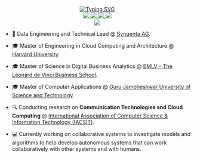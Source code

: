 <p align="center">
<a href="https://github.com/ianthropos88">
    <img src="https://readme-typing-svg.demolab.com?font=Georgia&size=18&duration=2000&pause=100&multiline=true&width=500&height=80&lines=Partho+Choudhury;Technologist+%7C+Cloud+Architect+%7C+Applied+Data+Scientist;AI+Enthusiast+%7C+Data+Architect+%7C+Machine+Learning" alt="Typing SVG" />
</a>
<br/>

<a href="https://gkos.tech">
    <img src="https://img.shields.io/badge/Website-gkos.tech-red?style=flat-square">
</a>  
<a href="https://www.linkedin.com/in/pnchoudhury/">
    <img src="https://img.shields.io/badge/-Linkedin-blue?style=flat-square&logo=linkedin">
</a>
<a href="mailto:parthopnathchoudhury@yahoo.co.in">
    <img src="https://img.shields.io/badge/-Email-red?style=flat-square&logo=gmail&logoColor=white">
</a>
<a href="https://pypi.org/user/ianthropos88/">
    <img src="https://img.shields.io/badge/PyPi-ianthropos88-blue?style=flat-square&logo=pypi&logoColor=white">
</a>
<!-- <a href="https://pypi.org/user/ianthropos88/">
    <img src="https://komarev.com/ghpvc/?username=ianthropos88&label=Visitors&color=0e75b6&style=flat" alt="googoldkhan" />
</a> -->

<br/> 

<!-- <a href="https://github.com/ianthropos88">
    <img src="https://github-readme-stats.vercel.app/api?username=ianthropos88&show_icons=true&count_private=true&show_icons=true&hide_border=true&hide_title=true&card_width=300px&hide_rank=true&bg_color=00000000&theme=dracula">
</a> -->

<a href="https://github.com/ianthropos88">
    <img src="https://github-stats-alpha.vercel.app/api?username=ianthropos88&cc=22272e&tc=37BCF6&ic=fff&bc=0000">
</a>

</p>

* 💼 Data Engineering and Technical Lead @ [Syngenta AG](https://www.syngentagroup.com/en). 

* 🎓 Master of Engineering in Cloud Computing and Architecture @ [Harvard University](https://www.harvard.edu/).

* 🎓 Master of Science in Digital Business Analytics @ [EMLV – The Leonard de Vinci Business School](https://www.emlv.fr/).

* 🎓 Master of Computer Applications @ [Guru Jambheshwar University of Science and Technology](https://www.gjust.ac.in/).

* 🔍 Conducting research on **Communication Technologies and Cloud Computing** @ [
International Association of Computer Science & Information Technology (IACSIT)](http://www.iacsit.org/).

* 💻 Currently working on collaborative systems to investigate models and algorithms to help develop autonomous systems that can work collaboratively with other systems and with humans.
